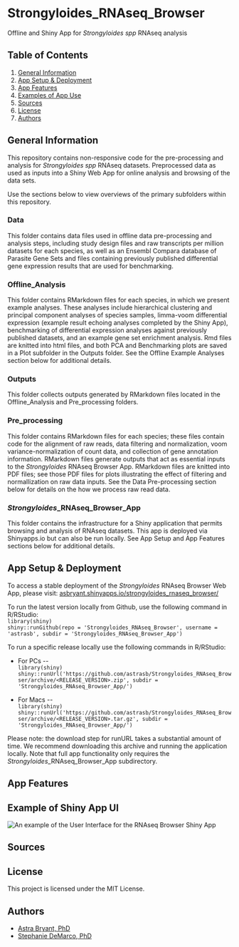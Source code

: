 # Strongyloides_RNAseq_Browser 
Offline and Shiny App for *Strongyloides spp* RNAseq analysis 

## Table of Contents  
1. [General Information](#general-information)
2. [App Setup & Deployment](#app-setup-&-deployment)
3. [App Features](#app-features)
4. [Examples of App Use](#example-of-shiny-app-ui)
5. [Sources](#sources)
6. [License](#license)
7. [Authors](#authors)

## General Information
This repository contains non-responsive code for the pre-processing and analysis for *Strongyloides spp* RNAseq datasets. Preprocessed data as used as inputs into a Shiny Web App for online analysis and browsing of the data sets. 

Use the sections below to view overviews of the primary subfolders within this repository.

### Data  
This folder contains data files used in offline data pre-processing and analysis steps, including study design files and raw transcripts per million datasets for each species, as well as an Ensembl Compara database of Parasite Gene Sets and files containing previously published differential gene expression results that are used for benchmarking.

### Offline_Analysis  
This folder contains RMarkdown files for each species, in which we present example analyses. These analyses include hierarchical clustering and principal component analyses of species samples, limma-voom differential expression (example result echoing analyses completed by the Shiny App), benchmarking of differential expression analyses against previously published datasets, and an example gene set enrichment analysis. Rmd files are knitted into html files, and both PCA and Benchmarking plots are saved in a Plot subfolder in the Outputs folder. See the Offline Example Analyses section below for additional details.

### Outputs  
This folder collects outputs generated by RMarkdown files located in the Offline_Analysis and Pre_processing folders.

### Pre_processing  
This folder contains RMarkdown files for each species; these files contain code for the alignment of raw reads, data filtering and normalization, voom variance-normalization of count data, and collection of gene annotation information. RMarkdown files generate outputs that act as essential inputs to the *Strongyloides* RNAseq Browser App. RMarkdown files are knitted into PDF files; see those PDF files for plots illustrating the effect of filtering and normallization on raw data inputs. See the Data Pre-processing section below for details on the how we process raw read data.

### *Strongyloides*_RNAseq_Browser_App  
This folder contains the infrastructure for a Shiny application that permits browsing and analysis of RNAseq datasets. This app is deployed via Shinyapps.io but can also be run locally. See App Setup and App Features sections below for additional details.  

## App Setup & Deployment
To access a stable deployment of the *Strongyloides* RNAseq Browser Web App, please visit:   [asbryant.shinyapps.io/strongyloides_rnaseq_browser/](asbryant.shinyapps.io/strongyloides_rnaseq_browser/)  


To run the latest version locally from Github, use the following command in R/RStudio:  
`library(shiny)`  
`shiny::runGithub(repo = 'Strongyloides_RNAseq_Browser', username = 'astrasb', subdir = 'Strongyloides_RNAseq_Browser_App')`  

To run a specific release locally use the following commands in R/RStudio:  
  * For PCs --  
    `library(shiny)`  
    `shiny::runUrl('https://github.com/astrasb/Strongyloides_RNAseq_Browser/archive/<RELEASE_VERSION>.zip', subdir = 'Strongyloides_RNAseq_Browser_App/') ` 

  * For Macs --  
    `library(shiny)`  
    `shiny::runUrl('https://github.com/astrasb/Strongyloides_RNAseq_Browser/archive/<RELEASE_VERSION>.tar.gz', subdir = 'Strongyloides_RNAseq_Browser_App/')`  

Please note: the download step for runURL takes a substantial amount of time. We recommend downloading this archive and running the application locally. Note that full app functionality only requires the *Strongyloides*_RNAseq_Browser_App subdirectory.

## App Features

## Example of Shiny App UI
![An example of the User Interface for the RNAseq Browser Shiny App](https://github.com/astrasb/Strongyloides_RNAseq_Browser/blob/master/Strongyloides_RNAseq_Browser_App/UI/St-RNAseq_Browser%20UI%20Example.png)

## Sources

## License  
This project is licensed under the MIT License. 

## Authors  
* [Astra Bryant, PhD](https://github.com/astrasb)
* [Stephanie DeMarco, PhD](https://github.com/sfdemarco)
